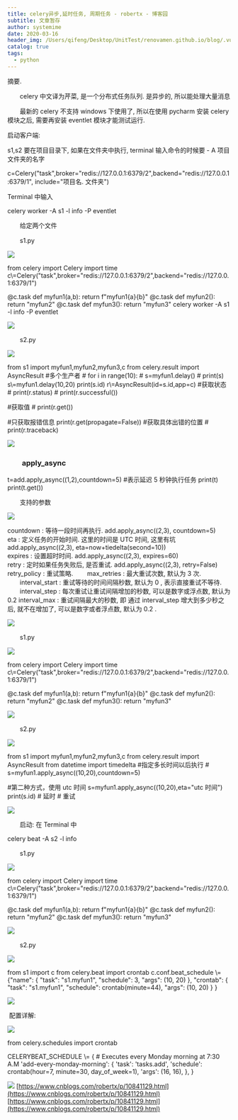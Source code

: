 ```yaml
---
title: celery异步,延时任务, 周期任务 - robertx - 博客园
subtitle: 文章暂存
author: systemime
date: 2020-03-16
header_img: /Users/qifeng/Desktop/UnitTest/renovamen.github.io/blog/.vuepress/public/img/in-post/header/2.jpeg
catalog: true
tags:
  - python
---
```

摘要.

<!-- more -->
　　celery 中文译为芹菜, 是一个分布式任务队列. 是异步的, 所以能处理大量消息

　　最新的 celery 不支持 windows 下使用了, 所以在使用 pycharm 安装 celery 模块之后, 需要再安装 eventlet 模块才能测试运行.

启动客户端:

s1,s2 要在项目目录下, 如果在文件夹中执行, terminal 输入命令的时候要 - A 项目文件夹的名字

c=Celery("task",broker="redis://127.0.0.1:6379/2",backend="redis://127.0.0.1:6379/1", include="项目名. 文件夹")

Terminal 中输入

celery worker -A s1 -l info -P eventlet

　　给定两个文件

　　s1.py

![](https://common.cnblogs.com/images/copycode.gif)

from celery import Celery import time
c\\=Celery("task",broker="redis://127.0.0.1:6379/2",backend="redis://127.0.0.1:6379/1")

@c.task def myfun1(a,b): return f"myfun1{a}{b}" @c.task def myfun2(): return "myfun2" @c.task def myfun3(): return "myfun3" celery worker -A s1 -l info -P eventlet

![](https://common.cnblogs.com/images/copycode.gif)

　　s2.py

![](https://common.cnblogs.com/images/copycode.gif)

from s1 import myfun1,myfun2,myfun3,c from celery.result import AsyncResult #多个生产者 # for i in range(10): # s=myfun1.delay() # print(s)
 s\\=myfun1.delay(10,20) print(s.id)
r\\=AsyncResult(id=s.id,app=c) #获取状态 # print(r.status) # print(r.successful())

\#获取值 # print(r.get())

\#只获取报错信息
print(r.get(propagate=False)) #获取具体出错的位置 # print(r.traceback)

![](https://common.cnblogs.com/images/copycode.gif)

### 　　apply_async

t=add.apply_async((1,2),countdown=5) #表示延迟 5 秒钟执行任务
print(t) print(t.get())

　　支持的参数

![](https://common.cnblogs.com/images/copycode.gif)

countdown : 等待一段时间再执行.
add.apply_async((2,3), countdown=5)  
eta : 定义任务的开始时间. 这里的时间是 UTC 时间, 这里有坑
add.apply_async((2,3), eta=now+tiedelta(second=10))  
expires : 设置超时时间.
add.apply_async((2,3), expires=60)  
retry : 定时如果任务失败后, 是否重试.
add.apply_async((2,3), retry=False)  
retry_policy : 重试策略.
　　max_retries : 最大重试次数, 默认为 3 次.
　　interval_start : 重试等待的时间间隔秒数, 默认为 0 , 表示直接重试不等待.
　　interval_step : 每次重试让重试间隔增加的秒数, 可以是数字或浮点数, 默认为 0.2 interval_max : 重试间隔最大的秒数, 即 通过 interval_step 增大到多少秒之后, 就不在增加了, 可以是数字或者浮点数, 默认为 0.2 .

![](https://common.cnblogs.com/images/copycode.gif)

　　s1.py

![](https://common.cnblogs.com/images/copycode.gif)

from celery import Celery import time
c\\=Celery("task",broker="redis://127.0.0.1:6379/2",backend="redis://127.0.0.1:6379/1")

@c.task def myfun1(a,b): return f"myfun1{a}{b}" @c.task def myfun2(): return "myfun2" @c.task def myfun3(): return "myfun3"

![](https://common.cnblogs.com/images/copycode.gif)

　　s2.py

![](https://common.cnblogs.com/images/copycode.gif)

from s1 import myfun1,myfun2,myfun3,c from celery.result import AsyncResult from datetime import timedelta #指定多长时间以后执行 # s=myfun1.apply_async((10,20),countdown=5)

\#第二种方式，使用 utc 时间
s=myfun1.apply_async((10,20),eta="utc 时间") print(s.id) # 延时 # 重试

![](https://common.cnblogs.com/images/copycode.gif)

　　启动: 在 Terminal 中

celery beat -A s2 -l info

　　s1.py

![](https://common.cnblogs.com/images/copycode.gif)

from celery import Celery import time
c\\=Celery("task",broker="redis://127.0.0.1:6379/2",backend="redis://127.0.0.1:6379/1")

@c.task def myfun1(a,b): return f"myfun1{a}{b}" @c.task def myfun2(): return "myfun2" @c.task def myfun3(): return "myfun3"

![](https://common.cnblogs.com/images/copycode.gif)

　　s2.py

![](https://common.cnblogs.com/images/copycode.gif)

from s1 import c from celery.beat import crontab
c.conf.beat_schedule \\= {"name": { "task": "s1.myfun1", "schedule": 3, "args": (10, 20)
    }, "crontab": { "task": "s1.myfun1", "schedule": crontab(minute=44), "args": (10, 20)
    }
}

![](https://common.cnblogs.com/images/copycode.gif)

 配置详解:

![](https://common.cnblogs.com/images/copycode.gif)

 from celery.schedules import crontab

 CELERYBEAT_SCHEDULE \\= { # Executes every Monday morning at 7:30 A.M
     'add-every-monday-morning': { 'task': 'tasks.add', 'schedule': crontab(hour=7, minute=30, day_of_week=1), 'args': (16, 16),
    },
 }

![](https://common.cnblogs.com/images/copycode.gif) 
 [https://www.cnblogs.com/robertx/p/10841129.html](https://www.cnblogs.com/robertx/p/10841129.html) 
 [https://www.cnblogs.com/robertx/p/10841129.html](https://www.cnblogs.com/robertx/p/10841129.html)
